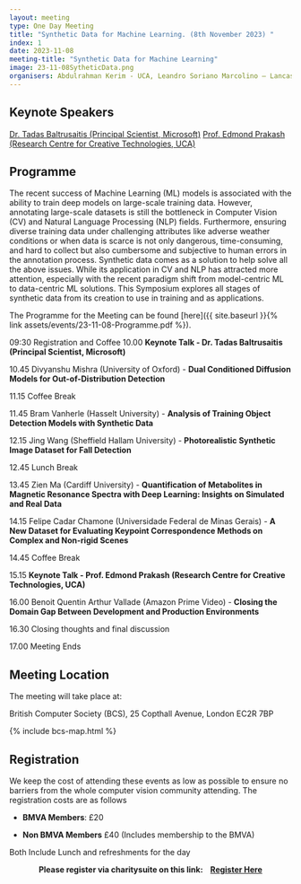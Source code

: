 ```yaml
---
layout: meeting
type: One Day Meeting
title: "Synthetic Data for Machine Learning. (8th November 2023) "
index: 1
date: 2023-11-08
meeting-title: "Synthetic Data for Machine Learning"
image: 23-11-08SytheticData.png
organisers: Abdulrahman Kerim - UCA, Leandro Soriano Marcolino – Lancaster University, Erickson Nascimento - Universidade Federal de Minas Gerais & Microsoft
---
```


## Keynote Speakers

[Dr. Tadas Baltrusaitis (Principal Scientist, Microsoft)](https://www.microsoft.com/en-us/research/people/tabaltru/)
[Prof. Edmond Prakash (Research Centre for Creative Technologies, UCA)](https://www.linkedin.com/in/edmondprakash)

## Programme

The recent success of Machine Learning (ML) models is associated with the ability to train deep models on large-scale training data. However, annotating large-scale datasets is still the bottleneck in Computer Vision (CV) and Natural Language Processing (NLP) fields. Furthermore, ensuring diverse training data under challenging attributes like adverse weather conditions or when data is scarce is not only dangerous, time-consuming, and hard to collect but also cumbersome and subjective to human errors in the annotation process.
Synthetic data comes as a solution to help solve all the above issues. While its application in CV and NLP has attracted more attention, especially with the recent paradigm shift from model-centric ML to data-centric ML solutions. This Symposium explores all stages of synthetic data from its creation to use in training and as applications.

The Programme for the Meeting can be found [here]({{ site.baseurl }}{% link assets/events/23-11-08-Programme.pdf %}).



09:30 Registration and Coffee
10.00 **Keynote Talk - Dr. Tadas Baltrusaitis (Principal Scientist, Microsoft)**

10.45 Divyanshu Mishra (University of Oxford) - **Dual Conditioned Diffusion Models for Out-of-Distribution Detection**

11.15 Coffee Break 

11.45 Bram Vanherle (Hasselt University) - **Analysis of Training Object Detection Models with Synthetic Data** 

12.15 Jing Wang (Sheffield Hallam University) - **Photorealistic Synthetic Image Dataset for Fall Detection**

12.45 Lunch Break 

13.45 Zien Ma (Cardiff University) - **Quantification of Metabolites in Magnetic Resonance Spectra with Deep Learning: Insights on Simulated and Real Data**

14.15 Felipe Cadar Chamone (Universidade Federal de Minas Gerais) - **A New Dataset for Evaluating Keypoint Correspondence Methods on Complex and Non-rigid Scenes**

14.45 Coffee Break

15.15 **Keynote Talk - Prof. Edmond Prakash (Research Centre for Creative Technologies, UCA)**

16.00 Benoit Quentin Arthur Vallade (Amazon Prime Video) - **Closing the Domain Gap Between Development and Production Environments**

16.30 Closing thoughts and final discussion

17.00 Meeting Ends


## Meeting Location

The meeting will take place at:

British Computer Society (BCS), 25 Copthall Avenue, London EC2R 7BP

{% include bcs-map.html %}

## Registration

We keep the cost of attending these events as low as possible to ensure no barriers from the whole computer vision community attending. 
The registration costs are as follows 

- **BMVA Members**:  £20

- **Non BMVA Members**   £40 (Includes membership to the BMVA)

Both Include Lunch and refreshments for the day


<div class="alert mt-3 alert-info" style="text-align:center;">
<span><strong>Please register via charitysuite on this link: &nbsp;&nbsp;
<a class="btn btn-warning" role="button" href="https://bmva.charitysuite.com/events/mhezay4q">Register Here</a></strong></span>
</div>




